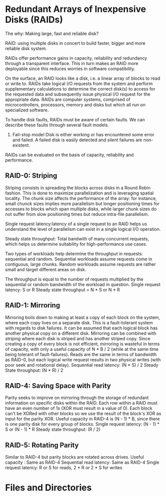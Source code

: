 # Redundant Arrays of Inexpensive Disks (RAIDs)

The why: Making large, fast and reliable disk?

RAID: using multiple disks in concert to build faster, bigger and more reliable disk system.

RAIDs offer performance gains in capacity, reliability and redundancy through a transparent interface. This in turn makes an RAID more deployable since this reduces worries in software compatibility. 

On the surface, an RAID looks like a disk, i.e. a linear array of blocks to read or write to.
RAIDs take logical I/O requests from the system and perform supplementary calculations to determine the correct disk(s) to access for the requested data and subsequently issue physical I/O request for the appropriate data. 
RAIDs are computer systems, comprised of microcontrollers, processors, memory and disks but which all run on specialized software. 

To handle disk faults, RAIDs  must be aware of certain faults. We can describe these faults through several fault models.
1. Fail-stop model
    Disk is either working or has encountered some error and failed. A failed disk is easily detected and silent failures are non-existent.

RAIDs can be evaluated on the basis of capacity, reliability and performance. 

## RAID-0: Striping
Striping consists in spreading the blocks across disks in a Round Robin fashion. This is done to maximize parallelization and is leveraging spatial locality. The chunk size affects the performance of the array: for instance, small chunck sizes implies more parallelism but longer positioning times for accesses to blocks which span multiple disks, while larger chunk sizes do not suffer from slow positioning times but reduce intra-file parallelism.

Single request latency:latency of a single request to an RAID helps us understand the level of parallelism can exist in a single logical I/O operation.

Steady state throughput: Total bandwith of many concurrent requests, which helps us determine suitability for high-performance use cases. 

Two types of workloads help determine the throughput in requests: sequential and random. 
Sequential workloads assume requests come in contiguous, large chunks. 
Random workloads assume requests are rather small and target different areas on disk. 

The throughput is equal to the number of requests multiplied by the sequential or random bandwidth of the workload in question.
Single request latency: S or R
Steady state throughput = N * S or N * R

## RAID-1: Mirroring
Mirroring boils down to making at least a copy of each block on the system, where each copy lives on a separate disk. This is a fault-tolerant system with regards to disk failures. It can be assumed that each logical block has another physical copy on a different disk. Mirroring can be combined with striping where each disk is striped and has another striped copy.
Since creating a copy of every block is not efficient, mirroring is wasteful in terms of capacity, with only a useful capacity of N * B / 2
(while at the same time being tolerant of fault-failures). Reads are the same in terms of bandwidth as RAID-0, but each logical write request results in two physical writes (with poor seek and rotational delay).
Sequential read latency: (N * S) / 2
Steady State throughput: (N * R) / 2

## RAID-4: Saving Space with Parity
Parity seeks to improve on mirroring through the storage of redundant information on specific disks within the RAID.
Each row within a RAID must have an even number of 1s (XOR must result in a value of 0). Each block can't be XORed with other blocks so we use the result of the block's XOR as input for the parity XOR.
Useful capacity in RAID-4 is (N - 1) * B, since there is one parity disk for every group of blocks.
Single request latency: (N - 1) * S or (N - 1) * R
Steady state throughput: (R / 2)

## RAID-5: Rotating Parity
Similar to RAID-4 but parity blocks are rotated across drives. 
Useful capacity : Same as RAID-4
Sequential read latency: Same as RAID-4
Single request latency: R or S for reads, 2 * R or 2 * S for writes


# Files and Directories

